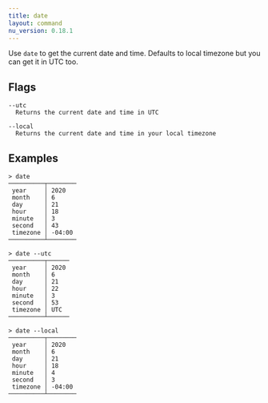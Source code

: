 ```yaml
---
title: date
layout: command
nu_version: 0.18.1
---
```


Use `date` to get the current date and time. Defaults to local timezone but you can get it in UTC too.

## Flags

    --utc
      Returns the current date and time in UTC

    --local
      Returns the current date and time in your local timezone

## Examples

```shell
> date
──────────┬────────
 year     │ 2020
 month    │ 6
 day      │ 21
 hour     │ 18
 minute   │ 3
 second   │ 43
 timezone │ -04:00
──────────┴────────
```

```shell
> date --utc
──────────┬──────
 year     │ 2020
 month    │ 6
 day      │ 21
 hour     │ 22
 minute   │ 3
 second   │ 53
 timezone │ UTC
──────────┴──────
```

```shell
> date --local
──────────┬────────
 year     │ 2020
 month    │ 6
 day      │ 21
 hour     │ 18
 minute   │ 4
 second   │ 3
 timezone │ -04:00
──────────┴────────
```
